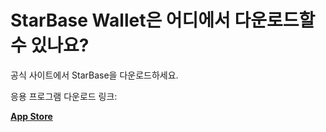 # StarBase Wallet은 어디에서 다운로드할 수 있나요?

공식 사이트에서 StarBase을 다운로드하세요.

응용 프로그램 다운로드 링크:

[**App Store**](https://apps.apple.com/app/bank-bitcoin-wallet/id1447619907)
